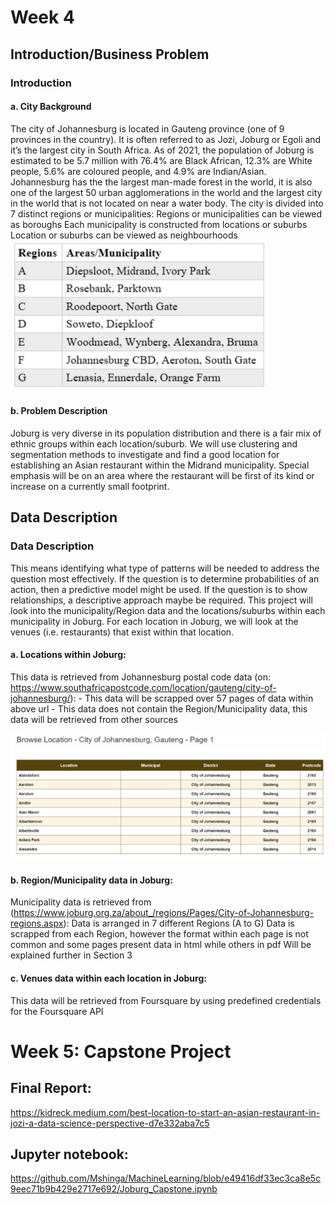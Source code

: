 # Week 4
## Introduction/Business Problem
### Introduction
#### a. City Background
The city of Johannesburg is located in Gauteng province (one of 9 provinces in the country). It is often referred to as Jozi, Joburg or Egoli and it’s the largest city in South Africa. As of 2021, the population of Joburg is estimated to be 5.7 million with 76.4% are Black African, 12.3% are White people, 5.6% are coloured people, and 4.9% are Indian/Asian.
Johannesburg has the the largest man-made forest in the world, it is also one of the largest 50 urban agglomerations in the world and the largest city in the world that is not located on near a water body.
The city is divided into 7 distinct regions or municipalities:
Regions or municipalities can be viewed as boroughs
Each municipality is constructed from locations or suburbs
Location or suburbs can be viewed as neighbourhoods
![title](table1.png)
#### b. Problem Description
Joburg is very diverse in its population distribution and there is a fair mix of ethnic groups within each location/suburb. We will use clustering and segmentation methods to investigate and find a good location for establishing an Asian restaurant within the Midrand municipality.
Special emphasis will be on an area where the restaurant will be first of its kind or increase on a currently small footprint.


## Data Description
### Data Description
This means identifying what type of patterns will be needed to address the question most effectively. If the question is to determine probabilities of an action, then a predictive model might be used. If the question is to show relationships, a descriptive approach maybe be required.
This project will look into the municipality/Region data and the locations/suburbs within each municipality in Joburg.
For each location in Joburg, we will look at the venues (i.e. restaurants) that exist within that location.

#### a. Locations within Joburg:
This data is retrieved from Johannesburg postal code data (on: https://www.southafricapostcode.com/location/gauteng/city-of-johannesburg/):
    - This data will be scrapped over 57 pages of data within above url
    - This data does not contain the Region/Municipality data, this data will be retrieved from other sources

![title](table2.png)

#### b. Region/Municipality data in Joburg:
Municipality data is retrieved from (https://www.joburg.org.za/about_/regions/Pages/City-of-Johannesburg-regions.aspx):
Data is arranged in 7 different Regions (A to G)
Data is scrapped from each Region, however the format within each page is not common and some pages present data in html while others in pdf
Will be explained further in Section 3


#### c. Venues data within each location in Joburg:
This data will be retrieved from Foursquare by using predefined credentials for the Foursquare API



# Week 5: Capstone Project
## Final Report: 
https://kidreck.medium.com/best-location-to-start-an-asian-restaurant-in-jozi-a-data-science-perspective-d7e332aba7c5

## Jupyter notebook:
https://github.com/Mshinga/MachineLearning/blob/e49416df33ec3ca8e5c9eec71b9b429e2717e692/Joburg_Capstone.ipynb
